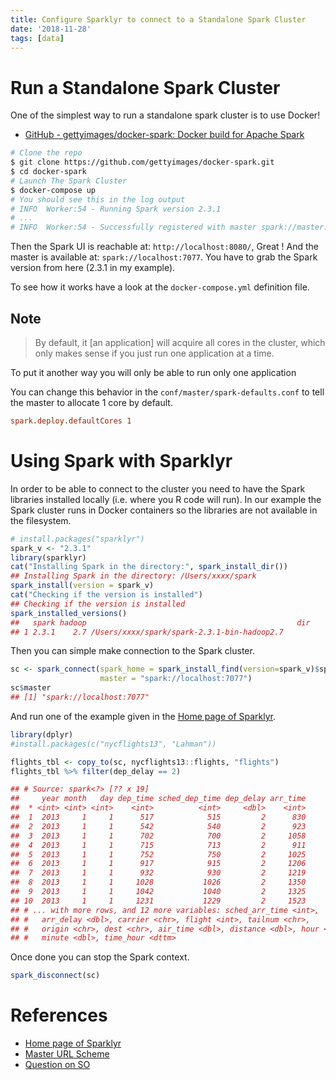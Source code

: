 ```yaml
---
title: Configure Sparklyr to connect to a Standalone Spark Cluster
date: '2018-11-28'
tags: [data]
---
```


# Run a Standalone Spark Cluster

One of the simplest way to run a standalone spark cluster is to use
Docker!

*   [GitHub - gettyimages/docker-spark: Docker build for Apache
    Spark](https://github.com/gettyimages/docker-spark)

```bash
# Clone the repo
$ git clone https://github.com/gettyimages/docker-spark.git
$ cd docker-spark
# Launch The Spark Cluster
$ docker-compose up
# You should see this in the log output
# INFO  Worker:54 - Running Spark version 2.3.1
# ...
# INFO  Worker:54 - Successfully registered with master spark://master:7077
```

Then the Spark UI is reachable at: `http://localhost:8080/`, Great !
And the master is available at: `spark://localhost:7077`. You have
to grab the Spark version from here (2.3.1 in my example).

To see how it works have a look at the `docker-compose.yml` definition
file.

## Note

> By default, it \[an application\] will acquire all cores in the
> cluster, which only makes sense if you just run one application at a
> time.

To put it another way you will only be able to run only one application

You can change this behavior in the `conf/master/spark-defaults.conf` to
tell the master to allocate 1 core by default.

```conf
spark.deploy.defaultCores 1
```

# Using Spark with Sparklyr

In order to be able to connect to the cluster you need to have the Spark
libraries installed locally (i.e. where you R code will run). In our
example the Spark cluster runs in Docker containers so the libraries are
not available in the filesystem.

```r
# install.packages("sparklyr")
spark_v <- "2.3.1"
library(sparklyr)
cat("Installing Spark in the directory:", spark_install_dir())
## Installing Spark in the directory: /Users/xxxx/spark
spark_install(version = spark_v)
cat("Checking if the version is installed")
## Checking if the version is installed
spark_installed_versions()
##   spark hadoop                                               dir
## 1 2.3.1    2.7 /Users/xxxx/spark/spark-2.3.1-bin-hadoop2.7
```

Then you can simple make connection to the Spark cluster.

```r
sc <- spark_connect(spark_home = spark_install_find(version=spark_v)$sparkVersionDir, 
                    master = "spark://localhost:7077")
sc$master
## [1] "spark://localhost:7077"
```

And run one of the example given in the [Home page of
Sparklyr](https://spark.rstudio.com/).

```r
library(dplyr)
#install.packages(c("nycflights13", "Lahman"))

flights_tbl <- copy_to(sc, nycflights13::flights, "flights")
flights_tbl %>% filter(dep_delay == 2)

## # Source: spark<?> [?? x 19]
##     year month   day dep_time sched_dep_time dep_delay arr_time
##  * <int> <int> <int>    <int>          <int>     <dbl>    <int>
##  1  2013     1     1      517            515         2      830
##  2  2013     1     1      542            540         2      923
##  3  2013     1     1      702            700         2     1058
##  4  2013     1     1      715            713         2      911
##  5  2013     1     1      752            750         2     1025
##  6  2013     1     1      917            915         2     1206
##  7  2013     1     1      932            930         2     1219
##  8  2013     1     1     1028           1026         2     1350
##  9  2013     1     1     1042           1040         2     1325
## 10  2013     1     1     1231           1229         2     1523
## # ... with more rows, and 12 more variables: sched_arr_time <int>,
## #   arr_delay <dbl>, carrier <chr>, flight <int>, tailnum <chr>,
## #   origin <chr>, dest <chr>, air_time <dbl>, distance <dbl>, hour <dbl>,
## #   minute <dbl>, time_hour <dttm>
```

Once done you can stop the Spark context.

```r
spark_disconnect(sc)
```

# References


* [Home page of Sparklyr](https://spark.rstudio.com/)
* [Master URL Scheme](https://spark.apache.org/docs/latest/submitting-applications.html#master-urls)
* [Question on SO](https://stackoverflow.com/questions/39798798/connect-sparklyr-to-remote-spark-connection)
